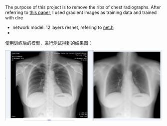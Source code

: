 
The purpose of this project is to remove the ribs of chest radiographs. After referring to [this paper](https://github.com/qjchen1972/dire/blob/master/bone%20suppression/GZ%20U%20B%20S.pdf), I used gradient images as training data and trained with dire

* network model:
  12 layers  resnet, refering to [net.h](https://github.com/qjchen1972/dire/blob/master/bone%20suppression/net.h)
*   
使用训练后的模型，进行测试得到的结果图：

![这是测试结果](https://github.com/qjchen1972/dire/blob/master/img/bone_test.png)

